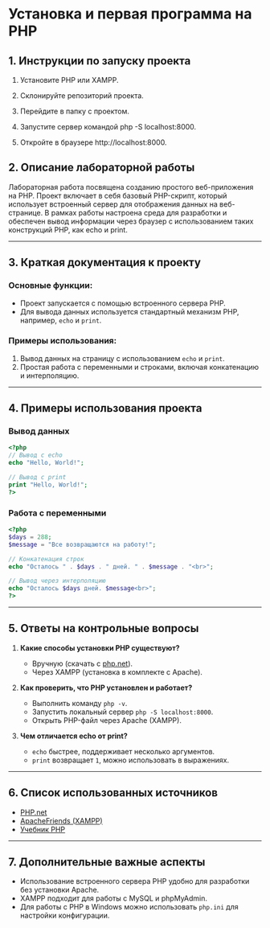 # Установка и первая программа на PHP

## 1. Инструкции по запуску проекта

1. Установите PHP или XAMPP.

2. Склонируйте репозиторий проекта.

3. Перейдите в папку с проектом.

4. Запустите сервер командой php -S localhost:8000.

5. Откройте в браузере http://localhost:8000.

## 2. Описание лабораторной работы

Лабораторная работа посвящена созданию простого веб-приложения на PHP. Проект включает в себя базовый PHP-скрипт, который использует встроенный сервер для отображения данных на веб-странице. В рамках работы настроена среда для разработки и обеспечен вывод информации через браузер с использованием таких конструкций PHP, как echo и print.

---

## 3. Краткая документация к проекту

### Основные функции:
- Проект запускается с помощью встроенного сервера PHP.
- Для вывода данных используется стандартный механизм PHP, например, `echo` и `print`.

### Примеры использования:
1. Вывод данных на страницу с использованием `echo` и `print`.
2. Простая работа с переменными и строками, включая конкатенацию и интерполяцию.


---

## 4. Примеры использования проекта

### Вывод данных
```php
<?php
// Вывод с echo
echo "Hello, World!";

// Вывод с print
print "Hello, World!";
?>
```

### Работа с переменными
```php
<?php
$days = 288;
$message = "Все возвращаются на работу!";

// Конкатенация строк
echo "Осталось " . $days . " дней. " . $message . "<br>";

// Вывод через интерполяцию
echo "Осталось $days дней. $message<br>";
?>
```

---

## 5. Ответы на контрольные вопросы

1. **Какие способы установки PHP существуют?**  
   - Вручную (скачать с [php.net](https://www.php.net/downloads)).
   - Через XAMPP (установка в комплекте с Apache).

2. **Как проверить, что PHP установлен и работает?**  
   - Выполнить команду `php -v`.
   - Запустить локальный сервер `php -S localhost:8000`.
   - Открыть PHP-файл через Apache (XAMPP).

3. **Чем отличается echo от print?**  
   - `echo` быстрее, поддерживает несколько аргументов.
   - `print` возвращает `1`, можно использовать в выражениях.

---

## 6. Список использованных источников
- [PHP.net](https://www.php.net/)
- [ApacheFriends (XAMPP)](https://www.apachefriends.org/)
- [Учебник PHP](https://www.w3schools.com/php/)

---

## 7. Дополнительные важные аспекты
- Использование встроенного сервера PHP удобно для разработки без установки Apache.
- XAMPP подходит для работы с MySQL и phpMyAdmin.
- Для работы с PHP в Windows можно использовать `php.ini` для настройки конфигурации.

